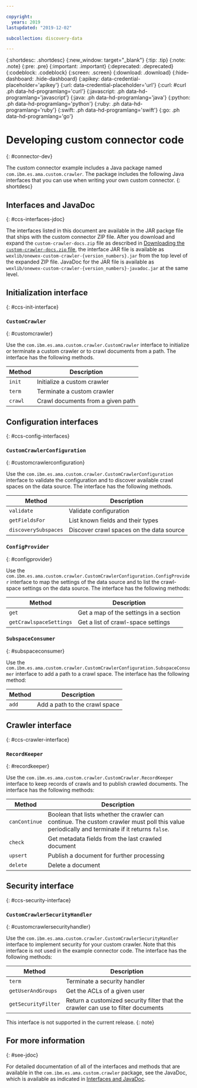 ```yaml
---

copyright:
  years: 2019
lastupdated: "2019-12-02"

subcollection: discovery-data

---
```


{:shortdesc: .shortdesc}
{:new_window: target="_blank"}
{:tip: .tip}
{:note: .note}
{:pre: .pre}
{:important: .important}
{:deprecated: .deprecated}
{:codeblock: .codeblock}
{:screen: .screen}
{:download: .download}
{:hide-dashboard: .hide-dashboard}
{:apikey: data-credential-placeholder='apikey'} 
{:url: data-credential-placeholder='url'}
{:curl: #curl .ph data-hd-programlang='curl'}
{:javascript: .ph data-hd-programlang='javascript'}
{:java: .ph data-hd-programlang='java'}
{:python: .ph data-hd-programlang='python'}
{:ruby: .ph data-hd-programlang='ruby'}
{:swift: .ph data-hd-programlang='swift'}
{:go: .ph data-hd-programlang='go'}

# Developing custom connector code
{: #connector-dev}

The custom connector example includes a Java package named `com.ibm.es.ama.custom.crawler`. The package includes the following Java interfaces that you can use when writing your own custom connector.
{: shortdesc}

## Interfaces and JavaDoc
{: #ccs-interfaces-jdoc}

The interfaces listed in this document are available in the JAR packge file that ships with the custom connector ZIP file. After you download and expand the `custom-crawler-docs.zip` file as described in [Downloading the `custom-crawler-docs.zip` file](/docs/discovery-data?topic=discovery-data-example-connector#download-ccs-zip), the interface JAR file is available as `wexlib/onewex-custom-crawler-{version_numbers}.jar` from the top level of the expanded ZIP file. JavaDoc for the JAR file is available as `wexlib/onewex-custom-crawler-{version_numbers}-javadoc.jar` at the same level.

## Initialization interface
{: #ccs-init-interface}

### `CustomCrawler`
{: #customcrawler}

Use the `com.ibm.es.ama.custom.crawler.CustomCrawler` interface to initialize or terminate a custom crawler or to crawl documents from a path. The interface has the following methods.

|Method               |Description
|---------------------|-----------------------|
|`init`               |Initialize a custom crawler |
|`term`               |Terminate a custom crawler |
|`crawl`              |Crawl documents from a given path|

## Configuration interfaces
{: #ccs-config-interfaces}

### `CustomCrawlerConfiguration`
{: #customcrawlerconfiguration}

Use the `com.ibm.es.ama.custom.crawler.CustomCrawlerConfiguration` interface to validate the configuration and to discover available crawl spaces on the data source. The interface has the following methods.

|Method               |Description
|---------------------|-----------------------|
|`validate`           |Validate configuration |
|`getFieldsFor`       |List known fields and their types|
|`discoverySubspaces` |Discover crawl spaces on the data source|

### `ConfigProvider`
{: #configprovider}

Use the `com.ibm.es.ama.custom.crawler.CustomCrawlerConfiguration.ConfigProvider` interface to map the settings of the data source and to list the crawl-space settings on the data source. The interface has the following methods:

|Method               |Description
|---------------------|-----------------------|
|`get`                |Get a map of the settings in a section|
|`getCrawlspaceSettings` |Get a list of crawl-space settings|

### `SubspaceConsumer`
{: #subspaceconsumer}

Use the `com.ibm.es.ama.custom.crawler.CustomCrawlerConfiguration.SubspaceConsumer` interface to add a path to a crawl space. The interface has the following method:

|Method               |Description
|---------------------|-----------------------|
|`add`                |Add a path to the crawl space|

## Crawler interface
{: #ccs-crawler-interface}

### `RecordKeeper`
{: #recordkeeper}

Use the `com.ibm.es.ama.custom.crawler.CustomCrawler.RecordKeeper` interface to keep records of crawls and to publish crawled documents. The interface has the following methods:

|Method               |Description
|---------------------|-----------------------|
|`canContinue`        |Boolean that lists whether the crawler can continue. The custom crawler must poll this value periodically and terminate if it returns `false`.|
|`check`              |Get metadata fields from the last crawled document|
|`upsert`             |Publish a document for further processing |
|`delete`             |Delete a document|


## Security interface
{: #ccs-security-interface}

### `CustomCrawlerSecurityHandler`
{: #customcrawlersecurityhandler}

Use the `com.ibm.es.ama.custom.crawler.CustomCrawlerSecurityHandler` interface to implement security for your custom crawler. Note that this interface is not used in the example connector code. The interface has the following methods:

|Method               |Description
|---------------------|-----------------------|
|`term`               |Terminate a security handler |
|`getUserAndGroups`   |Get the ACLs of a given user|
|`getSecurityFilter`  |Return a customized security filter that the crawler can use to filter documents|

  This interface is not supported in the current release.
  {: note}


## For more information
{: #see-jdoc}

For detailed documentation of all of the interfaces and methods that are available in the `com.ibm.es.ama.custom.crawler` package, see the JavaDoc, which is available as indicated in [Interfaces and JavaDoc](#ccs-interfaces-jdoc).
